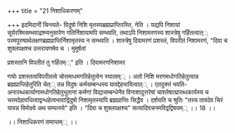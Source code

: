 +++
title = "21 निशाधिकरणम्"

+++
इदमिदानीं चिन्त्यते- विदुषो निशि मृतस्यब्रह्मप्राप्तिरस्ति, नेति । यद्यपि निशायां सूर्यरश्मिसम्भवाद्रश्म्यनुसारेण गतिर्निशायामपि सम्भवति, तथाऽपि निशामरणस्य शास्त्रेषु गर्हितत्वात्् परमपुरुषार्थलक्षणब्रह्मप्राप्तिर्निशामृतस्य न सम्भवति । शास्त्रेषु दिवामरणं प्रशस्तं, विपरीतं निशामरणं, "दिवा च शुक्लपक्षश्च उत्तरायणमेव च । मुमूर्षतां

प्रशस्तानि विपतीतं तु गर्हितम््" इति । दिवामरणनिशामर

णयोः प्रशस्तत्वविपरीतत्वे चोत्तमाधमगतिहेतुत्वेन स्याताम्् । अतो निशि मरणमधोगतिहेतुत्वान्न ब्रह्मप्राप्तिहेतुरिति चेत्् तन्न विदुषः कर्मसम्बन्धस्य यावद्देहभावित्वात्् । एतदुक्त्तं भवति- अनारब्धकार्याणामधोगतिहेतुभूतानां कर्मणां विद्यासम्बन्धेनैव विनाशादुत्तरेषां चाश्लेषात्प्रारब्धकार्यस्य च चरमदेहावधित्वाद्वन्धहेत्वभावाद्विदुषो निशामृतस्यापि ब्रह्मप्राप्तिः सिद्धैव । दर्शयति च श्रुतिः "तस्य तावदेव चिरं यावन्न विमोक्ष्ये अथ सम्पत्स्ये" इति । "दिवा च शुक्लपक्षश्च" सत्यादिवचनमविद्वद्विषयम्् ।। 18 ।।

।। निशाधिकरणं समाप्तम्् ।।